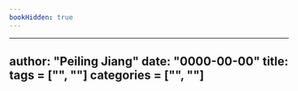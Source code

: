 ```yaml
---
bookHidden: true
---
```


---
author: "Peiling Jiang"
date: "0000-00-00"
title:
tags = ["", ""]
categories = ["", ""]
---

